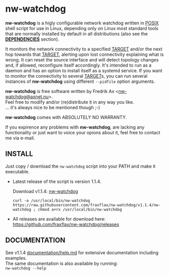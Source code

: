 # nw-watchdog
__nw-watchdog__ is a higly configurable network watchdog written in [POSIX](https://pubs.opengroup.org/onlinepubs/9699919799/utilities/contents.html) shell script for use in Linux, depending only on Linux most standard tools that are normally installed by default in all distributions (also see the __[DEPENDENCIES](https://github.com/fraxflax/nw-watchdog/blob/main/documentation/help.md#deps)__ section).

It monitors the network connectivity to a specified <ins>TARGET</ins> and/or the next hop towards that <ins>TARGET</ins>, alerting upon lost connectivity explaining what is wrong. It can reset the source interface and will detect topology changes and, if allowed, reconfigure itself accordingly. It's intended to run as a daemon and has an option to install itself as a systemd service.  If you want to monitor the connectivity to several <ins>TARGET</ins>s, you can run several instances of __nw-watchdog__ using different `--pidfile` option arguments.

__nw-watchdog__ is free software written by Fredrik Ax \<nw-watchdog@axnet.nu\>.<br>
Feel free to modify and/or (re)distribute it in any way you like.<br>
... it's always nice to be mentioned though ;-)<br>

__nw-watchdog__ comes with ABSOLUTELY NO WARRANTY.

If you expirence any problems with __nw-watchdog__, are lacking any functionality or just want to voice your opions about it, feel free to contact me via e-mail.

## INSTALL
Just copy / download the `nw-watchdog` script into your PATH and make it executable.<br>

* Latest release of the script is version 1.1.4.
  
  Download v1.1.4: [nw-watchdog](https://raw.githubusercontent.com/fraxflax/nw-watchdog/v1.1.4/nw-watchdog)
  ```
  curl -o /usr/local/bin/nw-watchdog https://raw.githubusercontent.com/fraxflax/nw-watchdog/v1.1.4/nw-watchdog ; chmod a+rx /usr/local/bin/nw-watchdog
  ```
* All releases are available for download here: https://github.com/fraxflax/nw-watchdog/releases

## DOCUMENTATION
See v1.1.4 [documentation/help.md](https://github.com/fraxflax/nw-watchdog/blob/Release-version-1.1.4/documentation/help.md) for extensive documentation including examples.<br>
The same documentation is also available by running:<br>
`nw-watchdog --help`
